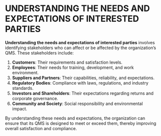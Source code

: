 # UNDERSTANDING THE NEEDS AND EXPECTATIONS OF INTERESTED PARTIES

**Understanding the needs and expectations of interested parties** involves identifying stakeholders who can affect or be affected by the organization’s QMS. These stakeholders include:

1. **Customers**: Their requirements and satisfaction levels.
2. **Employees**: Their needs for training, development, and work environment.
3. **Suppliers and Partners**: Their capabilities, reliability, and expectations.
4. **Regulatory Bodies**: Compliance with laws, regulations, and industry standards.
5. **Investors and Shareholders**: Their expectations regarding returns and corporate governance.
6. **Community and Society**: Social responsibility and environmental impact.

By understanding these needs and expectations, the organization can ensure that its QMS is designed to meet or exceed them, thereby improving overall satisfaction and compliance.
